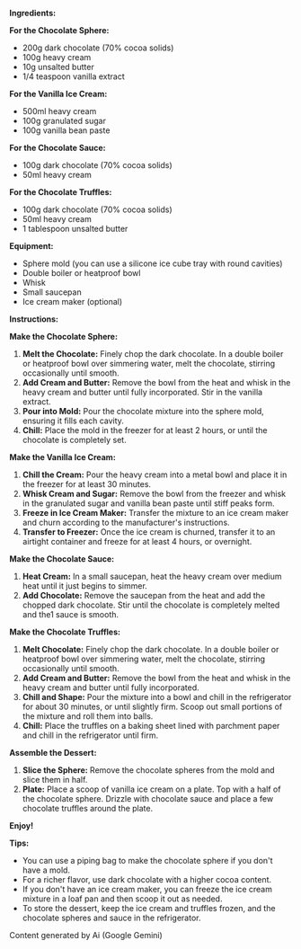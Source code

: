   
**Ingredients:**

**For the Chocolate Sphere:**

* 200g dark chocolate (70% cocoa solids)  
* 100g heavy cream  
* 10g unsalted butter  
* 1/4 teaspoon vanilla extract

**For the Vanilla Ice Cream:**

* 500ml heavy cream  
* 100g granulated sugar  
* 100g vanilla bean paste

**For the Chocolate Sauce:**

* 100g dark chocolate (70% cocoa solids)  
* 50ml heavy cream

**For the Chocolate Truffles:**

* 100g dark chocolate (70% cocoa solids)  
* 50ml heavy cream  
* 1 tablespoon unsalted butter

**Equipment:**

* Sphere mold (you can use a silicone ice cube tray with round cavities)  
* Double boiler or heatproof bowl  
* Whisk  
* Small saucepan  
* Ice cream maker (optional)

**Instructions:**

**Make the Chocolate Sphere:**

1. **Melt the Chocolate:** Finely chop the dark chocolate. In a double boiler or heatproof bowl over simmering water, melt the chocolate, stirring occasionally until smooth.  
2. **Add Cream and Butter:** Remove the bowl from the heat and whisk in the heavy cream and butter until fully incorporated. Stir in the vanilla extract.  
3. **Pour into Mold:** Pour the chocolate mixture into the sphere mold, ensuring it fills each cavity.  
4. **Chill:** Place the mold in the freezer for at least 2 hours, or until the chocolate is completely set.

**Make the Vanilla Ice Cream:**

1. **Chill the Cream:** Pour the heavy cream into a metal bowl and place it in the freezer for at least 30 minutes.  
2. **Whisk Cream and Sugar:** Remove the bowl from the freezer and whisk in the granulated sugar and vanilla bean paste until stiff peaks form.  
3. **Freeze in Ice Cream Maker:** Transfer the mixture to an ice cream maker and churn according to the manufacturer's instructions.  
4. **Transfer to Freezer:** Once the ice cream is churned, transfer it to an airtight container and freeze for at least 4 hours, or overnight.

**Make the Chocolate Sauce:**

1. **Heat Cream:** In a small saucepan, heat the heavy cream over medium heat until it just begins to simmer.  
2. **Add Chocolate:** Remove the saucepan from the heat and add the chopped dark chocolate. Stir until the chocolate is completely melted and the1 sauce is smooth.

**Make the Chocolate Truffles:**

1. **Melt Chocolate:** Finely chop the dark chocolate. In a double boiler or heatproof bowl over simmering water, melt the chocolate, stirring occasionally until smooth.  
2. **Add Cream and Butter:** Remove the bowl from the heat and whisk in the heavy cream and butter until fully incorporated.  
3. **Chill and Shape:** Pour the mixture into a bowl and chill in the refrigerator for about 30 minutes, or until slightly firm. Scoop out small portions of the mixture and roll them into balls.  
4. **Chill:** Place the truffles on a baking sheet lined with parchment paper and chill in the refrigerator until firm.

**Assemble the Dessert:**

1. **Slice the Sphere:** Remove the chocolate spheres from the mold and slice them in half.  
2. **Plate:** Place a scoop of vanilla ice cream on a plate. Top with a half of the chocolate sphere. Drizzle with chocolate sauce and place a few chocolate truffles around the plate.

**Enjoy\!**

**Tips:**

* You can use a piping bag to make the chocolate sphere if you don't have a mold.  
* For a richer flavor, use dark chocolate with a higher cocoa content.  
* If you don't have an ice cream maker, you can freeze the ice cream mixture in a loaf pan and then scoop it out as needed.  
* To store the dessert, keep the ice cream and truffles frozen, and the chocolate spheres and sauce in the refrigerator.

Content generated by Ai (Google Gemini)
